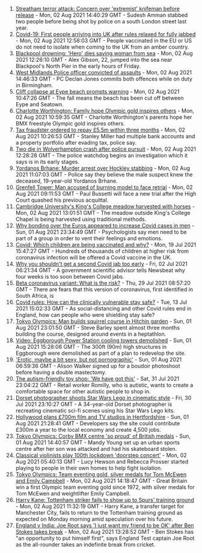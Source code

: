 1. [Streatham terror attack: Concern over 'extremist' knifeman before release](https://www.bbc.co.uk/news/uk-england-london-58057162) - Mon, 02 Aug 2021 14:40:29 GMT - Sudesh Amman stabbed two people before being shot by police on a south London street last year.
2. [Covid-19: First people arriving into UK after rules relaxed for fully jabbed](https://www.bbc.co.uk/news/uk-58050538) - Mon, 02 Aug 2021 12:58:03 GMT - People vaccinated in the EU or US do not need to isolate when coming to the UK from an amber country.
3. [Blackpool drowning: 'Hero' dies saving woman from sea](https://www.bbc.co.uk/news/uk-england-lancashire-58055884) - Mon, 02 Aug 2021 12:26:10 GMT - Alex Gibson, 22, jumped into the sea near Blackpool's North Pier in the early hours of Friday.
4. [West Midlands Police officer convicted of assaults](https://www.bbc.co.uk/news/uk-england-birmingham-58058831) - Mon, 02 Aug 2021 14:46:33 GMT - PC Declan Jones commits both offences while on duty in Birmingham.
5. [Cliff collapse at Eype beach prompts warning](https://www.bbc.co.uk/news/uk-england-dorset-58053050) - Mon, 02 Aug 2021 10:47:26 GMT - The fall means the beach has been cut off between Eype and Seatown.
6. [Charlotte Worthington: Family hope Olympic gold inspires others](https://www.bbc.co.uk/news/uk-england-manchester-58033770) - Mon, 02 Aug 2021 10:59:35 GMT - Charlotte Worthington's parents hope her BMX freestyle Olympic gold inspires others.
7. [Tax fraudster ordered to repay £5.5m within three months](https://www.bbc.co.uk/news/uk-england-tyne-58055929) - Mon, 02 Aug 2021 10:26:53 GMT - Stanley Miller had multiple bank accounts and a property portfolio after evading tax, police say.
8. [Two die in Wolverhampton crash after police pursuit](https://www.bbc.co.uk/news/uk-england-birmingham-58056728) - Mon, 02 Aug 2021 12:28:28 GMT - The police watchdog begins an investigation which it says is in its early stages.
9. [Yordanos Brhane: Murder arrest over Hockley stabbing](https://www.bbc.co.uk/news/uk-england-birmingham-58057890) - Mon, 02 Aug 2021 11:07:03 GMT - Police say they believe the male suspect knew the deceased, 19-year-old Yordanos Brhane.
10. [Grenfell Tower: Man accused of burning model to face retrial](https://www.bbc.co.uk/news/uk-england-london-58054431) - Mon, 02 Aug 2021 09:11:53 GMT - Paul Bussetti will face a new trial after the High Court quashed his previous acquittal.
11. [Cambridge University's King's College meadow harvested with horses](https://www.bbc.co.uk/news/uk-england-cambridgeshire-58057800) - Mon, 02 Aug 2021 13:01:51 GMT - The meadow outside King's College Chapel is being harvested using traditional methods.
12. [Why bonding over the Euros appeared to increase Covid cases in men](https://www.bbc.co.uk/news/health-58015593) - Sun, 01 Aug 2021 23:34:49 GMT - Psychologists say men need to be part of a group in order to vent their feelings and emotions.
13. [Covid: Which children are being vaccinated and why?](https://www.bbc.co.uk/news/health-57888429) - Mon, 19 Jul 2021 15:47:27 GMT - Hundreds of thousands of children at higher risk from coronavirus infection will be offered a Covid vaccine in the UK.
14. [Why you shouldn't get a second Covid jab too early](https://www.bbc.co.uk/news/newsbeat-57682233) - Fri, 02 Jul 2021 06:21:34 GMT - A government scientific advisor tells Newsbeat why four weeks is too soon between Covid jabs.
15. [Beta coronavirus variant: What is the risk?](https://www.bbc.co.uk/news/health-55534727) - Thu, 29 Jul 2021 08:57:20 GMT - There are fears that this version of coronavirus, first identified in South Africa, is
16. [Covid rules: How can the clinically vulnerable stay safe?](https://www.bbc.co.uk/news/health-51997151) - Tue, 13 Jul 2021 15:02:33 GMT - As social-distancing and other Covid rules end in England, how can people who were shielding stay safe?
17. [Tokyo Olympics: Man builds squirrel course in Hitchin garden](https://www.bbc.co.uk/news/uk-england-beds-bucks-herts-58004533) - Sun, 01 Aug 2021 23:01:50 GMT - Steve Barley spent almost three months building the course, designed around events in a heptathlon.
18. [Video: Eggborough Power Station cooling towers demolished](https://www.bbc.co.uk/news/uk-england-york-north-yorkshire-58050113) - Sun, 01 Aug 2021 15:28:06 GMT - The 300ft (90m) high structures in Eggborough were demolished as part of a plan to redevelop the site.
19. ['Erotic, maybe a bit sexy, but not pornographic'](https://www.bbc.co.uk/news/uk-england-derbyshire-57893530) - Sun, 01 Aug 2021 06:59:36 GMT - Alison Walker signed up for a boudoir photoshoot before having a double mastectomy.
20. [The autism-friendly toy shop: 'We have got this'](https://www.bbc.co.uk/news/uk-england-58026672) - Sat, 31 Jul 2021 23:04:22 GMT - Retail worker Romilly, who is autistic, wants to create a comfortable space for other autistic people to shop in.
21. [Dorset photographer shoots Star Wars Lego in cinematic style](https://www.bbc.co.uk/news/uk-england-dorset-58015659) - Fri, 30 Jul 2021 23:10:27 GMT - A 34-year-old Dorset photographer is recreating cinematic sci-fi scenes using his Star Wars Lego kits.
22. [Hollywood plans £700m film and TV studios in Hertfordshire](https://www.bbc.co.uk/news/uk-england-beds-bucks-herts-58029042) - Sun, 01 Aug 2021 21:28:41 GMT - Developers say the site could contribute £300m a year to the local economy and create 4,500 jobs.
23. [Tokyo Olympics: Corby BMX centre 'so proud' of British medals](https://www.bbc.co.uk/news/uk-england-northamptonshire-58047338) - Sun, 01 Aug 2021 14:40:57 GMT - Mandy Young set up an urban sports centre after her son was attacked and had his skateboard stolen.
24. [Classical violinists play 100th lockdown 'doorstep concert'](https://www.bbc.co.uk/news/uk-england-somerset-58026147) - Mon, 02 Aug 2021 05:40:13 GMT - Lucy Hewson and Rebecca Prosser started playing to people in their own homes to help fight isolation.
25. [Tokyo Olympics: Team eventing gold, silver medals for Tom McEwen and Emily Campbell](https://www.bbc.co.uk/sport/olympics/58052368) - Mon, 02 Aug 2021 14:18:47 GMT - Great Britain win a first Olympic team eventing gold since 1972, with silver medals for Tom McEwen and weightlifter Emily Campbell.
26. [Harry Kane: Tottenham striker fails to show up to Spurs' training ground](https://www.bbc.co.uk/sport/football/58053653) - Mon, 02 Aug 2021 11:32:19 GMT - Harry Kane, a transfer target for Manchester City, fails to return to the Tottenham training ground as expected on Monday morning amid speculation over his future.
27. [England v India: Joe Root says 'I just want my friend to be OK' after Ben Stokes takes break](https://www.bbc.co.uk/sport/cricket/58059554) - Mon, 02 Aug 2021 13:28:52 GMT - Ben Stokes has "an opportunity to put himself first", says England Test captain Joe Root as the all-rounder takes an indefinite break from cricket.
